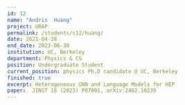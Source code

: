 ```yaml
---
id: 12
name: "Andris  Huang"
project: URAP
permalink: /students/s12/huang/
date: 2021-04-28
end_date: 2023-06-30
institution: UC, Berkeley
department: Physics & CS
position: Undergraduate Student
current_position: physics Ph.D candidate @ UC, Berkeley
finished: true
excerpt: Heterogeneous GNN and Language Models for HEP
paper:  JINST 18 (2023) P07001, arXiv:2402.10239
---
```

